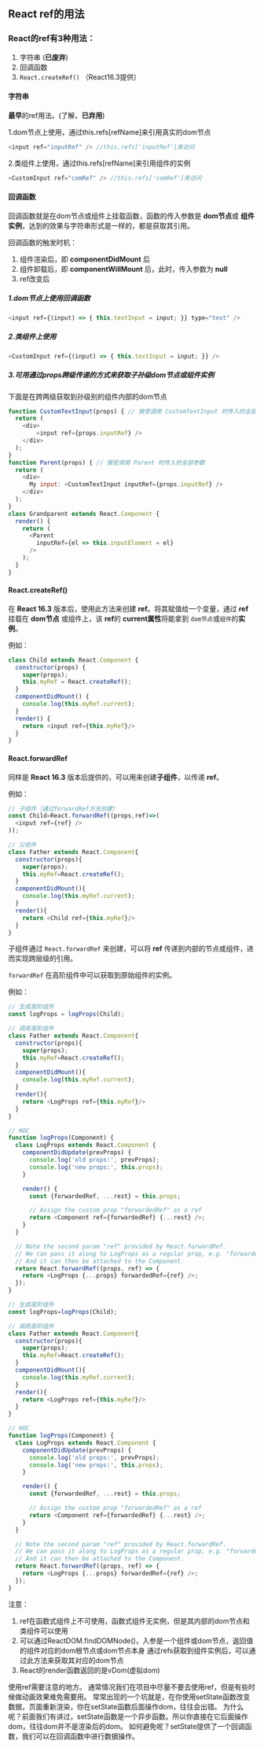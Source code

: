 ## React ref的用法

### React的ref有3种用法：

1. 字符串 (**已废弃**)
2. 回调函数
3. `React.createRef()` （React16.3提供）

#### 字符串

**最早**的ref用法。(了解，**已弃用**)

1.dom节点上使用，通过this.refs[refName]来引用真实的dom节点
```js
<input ref="inputRef" /> //this.refs['inputRef']来访问
```
2.类组件上使用，通过this.refs[refName]来引用组件的实例
```js
<CustomInput ref="comRef" /> //this.refs['comRef']来访问
```

#### 回调函数

回调函数就是在dom节点或组件上挂载函数，函数的传入参数是 **dom节点**或 **组件实例**，达到的效果与字符串形式是一样的，都是获取其引用。

回调函数的触发时机：

1. 组件渲染后，即 **componentDidMount** 后
2. 组件卸载后，即 **componentWillMount** 后，此时，传入参数为 **null**
3. ref改变后

##### 1.dom节点上使用回调函数
```js
<input ref={(input) => { this.textInput = input; }} type="text" />
```

##### 2.类组件上使用
```js
<CustomInput ref={(input) => { this.textInput = input; }} />
```

##### 3.可用通过props跨级传递的方式来获取子孙级dom节点或组件实例

下面是在跨两级获取到孙级别的组件内部的dom节点

```js
function CustomTextInput(props) { // 接受调用 CustomTextInput 时传入的全部参数 
  return (
    <div>
        <input ref={props.inputRef} />
    </div>
  );
}
function Parent(props) { // 接受调用 Parent 时传入的全部参数
  return (
    <div>
      My input: <CustomTextInput inputRef={props.inputRef} />
    </div>
  );
}
class Grandparent extends React.Component {
  render() {
    return (
      <Parent
        inputRef={el => this.inputElement = el}
      />
    );
  }
}
```

#### React.createRef()

在 **React 16.3** 版本后，使用此方法来创建 **ref**。将其赋值给一个变量，通过 **ref** 挂载在 **dom节点** 或组件上，该 **ref**的 **current属性**将能拿到 `dom节点`或`组件`的**实例**。

例如：
```js
class Child extends React.Component {
  constructor(props) {
    super(props);
    this.myRef = React.createRef();
  }
  componentDidMount() {
    console.log(this.myRef.current);
  }
  render() {
    return <input ref={this.myRef}/>
  }
}
```

#### React.forwardRef

同样是 **React 16.3** 版本后提供的，可以用来创建**子组件**，以传递 **ref**。

例如：
```js
// 子组件（通过forwardRef方法创建）
const Child=React.forwardRef((props,ref)=>(
  <input ref={ref} />
));

// 父组件
class Father extends React.Component{
  constructor(props){
    super(props);
    this.myRef=React.createRef();
  }
  componentDidMount(){
    console.log(this.myRef.current);
  }
  render(){
    return <Child ref={this.myRef}/>
  }
}
```
子组件通过 `React.forwardRef` 来创建，可以将 **ref** 传递到内部的节点或组件，进而实现跨层级的引用。

`forwardRef` 在高阶组件中可以获取到原始组件的实例。

例如：

```js
// 生成高阶组件
const logProps = logProps(Child);

// 调用高阶组件
class Father extends React.Component{
  constructor(props){
    super(props);
    this.myRef=React.createRef();
  }
  componentDidMount(){
    console.log(this.myRef.current);
  }
  render(){
    return <LogProps ref={this.myRef}/>
  }
}

// HOC
function logProps(Component) {
  class LogProps extends React.Component {
    componentDidUpdate(prevProps) {
      console.log('old props:', prevProps);
      console.log('new props:', this.props);
    }

    render() {
      const {forwardedRef, ...rest} = this.props;

      // Assign the custom prop "forwardedRef" as a ref
      return <Component ref={forwardedRef} {...rest} />;
    }
  }

  // Note the second param "ref" provided by React.forwardRef.
  // We can pass it along to LogProps as a regular prop, e.g. "forwardedRef"
  // And it can then be attached to the Component.
  return React.forwardRef((props, ref) => {
    return <LogProps {...props} forwardedRef={ref} />;
  });
}
```
```js
// 生成高阶组件
const logProps=logProps(Child);

// 调用高阶组件
class Father extends React.Component{
  constructor(props){
    super(props);
    this.myRef=React.createRef();
  }
  componentDidMount(){
    console.log(this.myRef.current);
  }
  render(){
    return <LogProps ref={this.myRef}/>
  }
}

// HOC
function logProps(Component) {
  class LogProps extends React.Component {
    componentDidUpdate(prevProps) {
      console.log('old props:', prevProps);
      console.log('new props:', this.props);
    }

    render() {
      const {forwardedRef, ...rest} = this.props;

      // Assign the custom prop "forwardedRef" as a ref
      return <Component ref={forwardedRef} {...rest} />;
    }
  }

  // Note the second param "ref" provided by React.forwardRef.
  // We can pass it along to LogProps as a regular prop, e.g. "forwardedRef"
  // And it can then be attached to the Component.
  return React.forwardRef((props, ref) => {
    return <LogProps {...props} forwardedRef={ref} />;
  });
}
``` 

注意：
1. ref在函数式组件上不可使用，函数式组件无实例，但是其内部的dom节点和类组件可以使用
2. 可以通过ReactDOM.findDOMNode()，入参是一个组件或dom节点，返回值的组件对应的dom根节点或dom节点本身
   通过refs获取到组件实例后，可以通过此方法来获取其对应的dom节点
3. React的render函数返回的是vDom(虚拟dom)



使用ref需要注意的地方。
通常情况我们在项目中尽量不要去使用ref，但是有些时候做动画效果难免需要用。
常常出现的一个坑就是，在你使用setState函数改变数据，页面重新渲染，你在setState函数后面操作dom，往往会出错。
为什么呢？前面我们有讲过，setState函数是一个异步函数。所以你直接在它后面操作dom，往往dom并不是渲染后的dom。
如何避免呢？setState提供了一个回调函数，我们可以在回调函数中进行数据操作。
